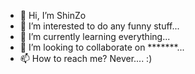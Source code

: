- 👋 Hi, I’m ShinZo
- 👀 I’m interested to do any funny stuff...
- 🌱 I’m currently learning everything...
- 💞️ I’m looking to collaborate on *******...
- 📫 How to reach me? Never.... :)

<!---
MafiaShinZo/MafiaShinZo is a ✨ special ✨ repository because its `README.md` (this file) appears on your GitHub profile.
You can click the Preview link to take a look at your changes.
--->
